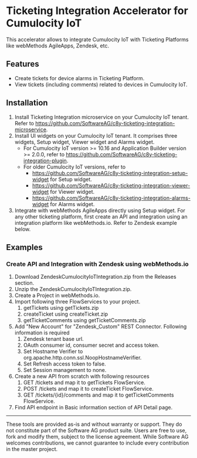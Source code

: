 # Ticketing Integration Accelerator for Cumulocity IoT

This accelerator allows to integrate Cumulocity IoT with Ticketing Platforms like webMethods AgileApps, Zendesk, etc.

## Features
* Create tickets for device alarms in Ticketing Platform.
* View tickets (including comments) related to devices in Cumulocity IoT.

## Installation
1. Install Ticketing Integration microservice on your Cumulocity IoT tenant. Refer to https://github.com/SoftwareAG/c8y-ticketing-integration-microservice.
2. Install UI widgets on your Cumulocity IoT tenant. It comprises three widgets, Setup widget, Viewer widget and Alarms widget.
    * For Cumulocity IoT version >= 10.16 and Application Builder version >= 2.0.0, refer to https://github.com/SoftwareAG/c8y-ticketing-integration-plugin.
    * For older Cumulocity IoT versions, refer to
        * https://github.com/SoftwareAG/c8y-ticketing-integration-setup-widget for Setup widget.
        * https://github.com/SoftwareAG/c8y-ticketing-integration-viewer-widget for Viewer widget.
        * https://github.com/SoftwareAG/c8y-ticketing-integration-alarms-widget for Alarms widget.
3. Integrate with webMethods AgileApps directly using Setup widget. For any other ticketing platform, first create an API and integration using an integration platform like webMethods.io. Refer to Zendesk example below.

## Examples

### Create API and Integration with Zendesk using webMethods.io
1. Download ZendeskCumulocityIoTIntegration.zip from the Releases section.
2. Unzip the ZendeskCumulocityIoTIntegration.zip.
3. Create a Project in webMethods.io.
4. Import following three FlowServices to your project.
    1. getTickets using getTickets.zip
    2. createTicket using createTicket.zip
    3. getTicketComments using getTicketComments.zip
5. Add "New Account" for "Zendesk_Custom" REST Connector. Following information is required
    1. Zendesk tenant base url.
    2. OAuth consumer id, consumer secret and access token.
    3. Set Hostname Verifier to org.apache.http.conn.ssl.NoopHostnameVerifier.
    4. Set Refresh access token to false.
    5. Set Session management to none.
6. Create a new API from scratch with following resources
    1. GET /tickets and map it to getTickets FlowService.
    2. POST /tickets and map it to createTicket FlowService.
    3. GET /tickets/{id}/comments and map it to getTicketComments FlowService.
7. Find API endpoint in Basic information section of API Detail page.

______________________
These tools are provided as-is and without warranty or support. They do not constitute part of the Software AG product suite. Users are free to use, fork and modify them, subject to the license agreement. While Software AG welcomes contributions, we cannot guarantee to include every contribution in the master project.	
